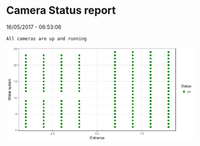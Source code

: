 Camera Status report
================
16/05/2017 - 06:53:06

    All cameras are up and running

![](camreport_files/figure-markdown_github/unnamed-chunk-2-1.png)
